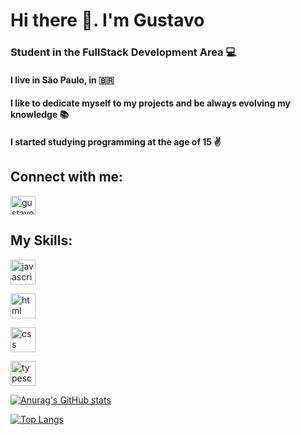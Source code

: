 # Hi there 👋. I'm Gustavo
### Student in the FullStack Development Area 💻
#### I live in São Paulo, in 🇧🇷
#### I like to dedicate myself to my projects and be always evolving my knowledge 📚
#### I started studying programming at the age of 15 	:v:
## Connect with me:

   <a href = "https://www.facebook.com/Gusta0207">
       <img align="center" alt="gustavo-instagram" height="30" width="40" style="max-width: 100%;" src = "https://cdn.jsdelivr.net/gh/devicons/devicon/icons/facebook/facebook-original.svg">
   </a>
   
  ## My Skills:
  <img  alt="javascript" height="40" width="40" style="max-width: 100%;" src = "https://cdn.jsdelivr.net/gh/devicons/devicon/icons/javascript/javascript-original.svg"></img>
  
  <img  alt="html" height="40" width="40" style="max-width: 100%;" src = "https://cdn.jsdelivr.net/gh/devicons/devicon/icons/html5/html5-original-wordmark.svg"></img>
  
  <img  alt="css" height="40" width="40" style="max-width: 100%;" src = "https://cdn.jsdelivr.net/gh/devicons/devicon/icons/css3/css3-original-wordmark.svg"></img>
    
  <img  alt="typescript" height="40" width="40" style="max-width: 100%;" src = "https://cdn.jsdelivr.net/gh/devicons/devicon/icons/typescript/typescript-original.svg"></img>
  
  [![Anurag's GitHub stats](https://github-readme-stats.vercel.app/api?username=GustavoInacioPereira)](https://github.com/GustavoInacioPereira/github-readme-stats)

  [![Top Langs](https://github-readme-stats.vercel.app/api/top-langs/?username=GustavoInacioPereira&layout=compact)](https://github.com/GustavoInacioPereira/github-readme-stats)
<!--
**GustavoInacioPereira/GustavoInacioPereira** is a ✨ _special_ ✨ repository because its `README.md` (this file) appears on your GitHub profile.

Here are some ideas to get you started:

- 🔭 I’m currently working on ...
- 🌱 I’m currently learning ...
- 👯 I’m looking to collaborate on ...
- 🤔 I’m looking for help with ...
- 💬 Ask me about ...
- 📫 How to reach me: ...
- 😄 Pronouns: ...
- ⚡ Fun fact: ...
-->
